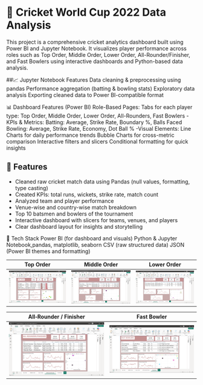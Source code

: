 # 🏏 Cricket World Cup 2022 Data Analysis

This project is a comprehensive cricket analytics dashboard built using Power BI and Jupyter Notebook. It visualizes player performance across roles such as Top Order, Middle Order, Lower Order, All-Rounder/Finisher, and Fast Bowlers using interactive dashboards and Python-based data analysis.

##📈 Jupyter Notebook Features
Data cleaning & preprocessing using pandas
Performance aggregation (batting & bowling stats)
Exploratory data analysis
Exporting cleaned data to Power BI-compatible format

📊 Dashboard Features (Power BI)
Role-Based Pages:
Tabs for each player type: Top Order, Middle Order, Lower Order, All-Rounders, Fast Bowlers
-KPIs & Metrics:
Batting: Average, Strike Rate, Boundary %, Balls Faced
Bowling: Average, Strike Rate, Economy, Dot Ball %
-Visual Elements:
Line Charts for daily performance trends
Bubble Charts for cross-metric comparison
Interactive filters and slicers
Conditional formatting for quick insights

## 🔧 Features
- Cleaned raw cricket match data using Pandas (null values, formatting, type casting)
- Created KPIs: total runs, wickets, strike rate, match count
- Analyzed team and player performance
- Venue-wise and country-wise match breakdown
- Top 10 batsmen and bowlers of the tournament
- Interactive dashboard with slicers for teams, venues, and players
- Clear dashboard layout for insights and storytelling

🧰 Tech Stack
Power BI (for dashboard and visuals)
Python & Jupyter Notebook,pandas, matplotlib, seaborn
CSV (raw structured data)
JSON (Power BI themes and formatting)  

| Top Order | Middle Order | Lower Order |
|-----------|--------------|-------------|
| ![Top Order](Screenshot(19).png) | ![Middle Order](Screenshot(20).png) | ![Lower Order](Screenshot(21).png) |

| All‑Rounder / Finisher | Fast Bowler |
|-------------------------|-------------|
| ![All‑Rounder / Finisher](Screenshot(22).png) | ![Fast Bowler](Screenshot(23).png) |


